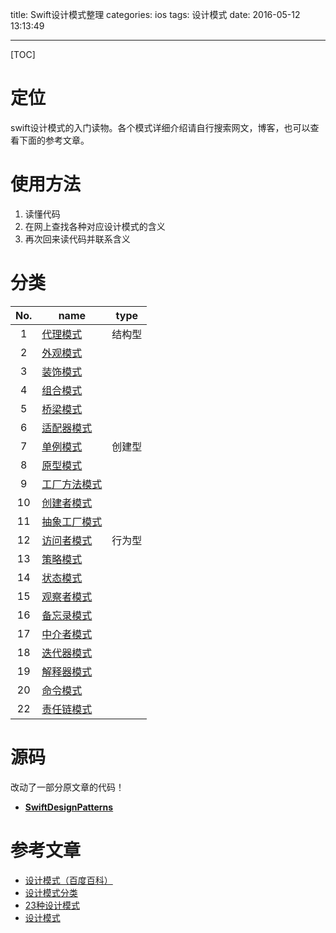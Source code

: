 title: Swift设计模式整理
categories: ios
tags: 设计模式
date: 2016-05-12 13:13:49

---

<!--head-->

[TOC]

# 定位

swift设计模式的入门读物。各个模式详细介绍请自行搜索网文，博客，也可以查看下面的参考文章。

# 使用方法

1. 读懂代码
2. 在网上查找各种对应设计模式的含义
3. 再次回来读代码并联系含义

# 分类

| No.  | name                                     | type |
| :--: | ---------------------------------------- | :--: |
|  1   | [代理模式](http://qefee.com/2016/05/12/Swift%E8%AE%BE%E8%AE%A1%E6%A8%A1%E5%BC%8F%E4%B9%8B%E4%BF%9D%E6%8A%A4%E4%BB%A3%E7%90%86%E6%A8%A1%E5%BC%8F/) | 结构型  |
|  2   | [外观模式](http://qefee.com/2016/05/12/Swift%E8%AE%BE%E8%AE%A1%E6%A8%A1%E5%BC%8F%E4%B9%8B%E5%A4%96%E8%A7%82%E6%A8%A1%E5%BC%8F/) |      |
|  3   | [装饰模式](http://qefee.com/2016/05/12/Swift%E8%AE%BE%E8%AE%A1%E6%A8%A1%E5%BC%8F%E4%B9%8B%E8%A3%85%E9%A5%B0%E6%A8%A1%E5%BC%8F/) |      |
|  4   | [组合模式](http://qefee.com/2016/05/12/Swift%E8%AE%BE%E8%AE%A1%E6%A8%A1%E5%BC%8F%E4%B9%8B%E7%BB%84%E5%90%88%E6%A8%A1%E5%BC%8F/) |      |
|  5   | [桥梁模式](http://qefee.com/2016/05/11/Swift%E8%AE%BE%E8%AE%A1%E6%A8%A1%E5%BC%8F%E4%B9%8B%E6%A1%A5%E6%A2%81%E6%A8%A1%E5%BC%8F/) |      |
|  6   | [适配器模式](http://qefee.com/2016/05/11/Swift%E8%AE%BE%E8%AE%A1%E6%A8%A1%E5%BC%8F%E4%B9%8B%E9%80%82%E9%85%8D%E5%99%A8%E6%A8%A1%E5%BC%8F/) |      |
|  7   | [单例模式](http://qefee.com/2016/05/11/Swift%E8%AE%BE%E8%AE%A1%E6%A8%A1%E5%BC%8F%E4%B9%8B%E5%8D%95%E4%BE%8B%E6%A8%A1%E5%BC%8F/) | 创建型  |
|  8   | [原型模式](http://qefee.com/2016/05/11/Swift%E8%AE%BE%E8%AE%A1%E6%A8%A1%E5%BC%8F%E4%B9%8B%E5%8E%9F%E5%9E%8B%E6%A8%A1%E5%BC%8F/) |      |
|  9   | [工厂方法模式](http://qefee.com/2016/05/11/Swift%E8%AE%BE%E8%AE%A1%E6%A8%A1%E5%BC%8F%E4%B9%8B%E5%B7%A5%E5%8E%82%E6%96%B9%E6%B3%95%E6%A8%A1%E5%BC%8F/) |      |
|  10  | [创建者模式](http://qefee.com/2016/05/11/Swift%E8%AE%BE%E8%AE%A1%E6%A8%A1%E5%BC%8F%E4%B9%8B%E5%88%9B%E5%BB%BA%E8%80%85%E6%A8%A1%E5%BC%8F/) |      |
|  11  | [抽象工厂模式](http://qefee.com/2016/05/10/Swift%E8%AE%BE%E8%AE%A1%E6%A8%A1%E5%BC%8F%E4%B9%8B%E6%8A%BD%E8%B1%A1%E5%B7%A5%E5%8E%82%E6%A8%A1%E5%BC%8F/) |      |
|  12  | [访问者模式](http://qefee.com/2016/05/10/Swift%E8%AE%BE%E8%AE%A1%E6%A8%A1%E5%BC%8F%E4%B9%8B%E8%AE%BF%E9%97%AE%E8%80%85%E6%A8%A1%E5%BC%8F/) | 行为型  |
|  13  | [策略模式](http://qefee.com/2016/05/10/Swift%E8%AE%BE%E8%AE%A1%E6%A8%A1%E5%BC%8F%E4%B9%8B%E7%AD%96%E7%95%A5%E6%A8%A1%E5%BC%8F/) |      |
|  14  | [状态模式](http://qefee.com/2016/05/10/Swift%E8%AE%BE%E8%AE%A1%E6%A8%A1%E5%BC%8F%E4%B9%8B%E7%8A%B6%E6%80%81%E6%A8%A1%E5%BC%8F/) |      |
|  15  | [观察者模式](http://qefee.com/2016/05/10/Swift%E8%AE%BE%E8%AE%A1%E6%A8%A1%E5%BC%8F%E4%B9%8B%E8%A7%82%E5%AF%9F%E8%80%85%E6%A8%A1%E5%BC%8F/) |      |
|  16  | [备忘录模式](http://qefee.com/2016/05/09/Swift%E8%AE%BE%E8%AE%A1%E6%A8%A1%E5%BC%8F%E4%B9%8B%E5%A4%87%E5%BF%98%E5%BD%95%E6%A8%A1%E5%BC%8F/) |      |
|  17  | [中介者模式](http://qefee.com/2016/05/09/Swift%E8%AE%BE%E8%AE%A1%E6%A8%A1%E5%BC%8F%E4%B9%8B%E4%B8%AD%E4%BB%8B%E8%80%85%E6%A8%A1%E5%BC%8F/) |      |
|  18  | [迭代器模式](http://qefee.com/2016/05/09/Swift%E8%AE%BE%E8%AE%A1%E6%A8%A1%E5%BC%8F%E4%B9%8B%E8%BF%AD%E4%BB%A3%E5%99%A8%E6%A8%A1%E5%BC%8F/) |      |
|  19  | [解释器模式](http://qefee.com/2016/05/09/Swift%E8%AE%BE%E8%AE%A1%E6%A8%A1%E5%BC%8F%E4%B9%8B%E8%A7%A3%E9%87%8A%E5%99%A8%E6%A8%A1%E5%BC%8F/) |      |
|  20  | [命令模式](http://qefee.com/2016/05/09/Swift%E8%AE%BE%E8%AE%A1%E6%A8%A1%E5%BC%8F%E4%B9%8B%E5%91%BD%E4%BB%A4%E6%A8%A1%E5%BC%8F/) |      |
|  22  | [责任链模式](http://qefee.com/2016/05/09/Swift%E8%AE%BE%E8%AE%A1%E6%A8%A1%E5%BC%8F%E4%B9%8B%E8%B4%A3%E4%BB%BB%E9%93%BE%E6%A8%A1%E5%BC%8F/) |      |

# 源码

改动了一部分原文章的代码！

* [**SwiftDesignPatterns**](https://github.com/aotian16/Blog/tree/master/Study/Dev/Swift/SwiftDesignPatterns)

# 参考文章

* [设计模式（百度百科）](http://baike.baidu.com/view/66964.htm)
* [设计模式分类](http://www.cnblogs.com/justForMe/archive/2011/07/18/2109211.html)
* [23种设计模式](http://www.cnblogs.com/beijiguangyong/archive/2010/11/15/2302807.html)
* [设计模式](http://www.runoob.com/design-pattern/design-pattern-tutorial.html)

<!--more-->



<!--body-->
